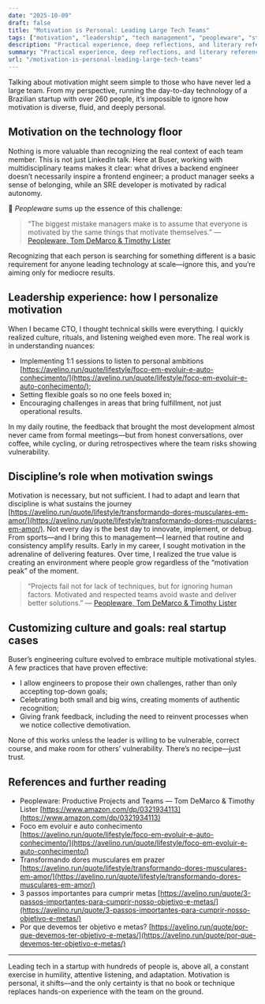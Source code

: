 ```yaml
---
date: "2025-10-09"
draft: false
title: "Motivation is Personal: Leading Large Tech Teams"
tags: ["motivation", "leadership", "tech management", "peopleware", "startup"]
description: "Practical experience, deep reflections, and literary reference: individual motivation from the lens of tech leadership in a fast-growing startup."
summary: "Practical experience, deep reflections, and literary reference: individual motivation from the lens of tech leadership in a fast-growing startup."
url: "/motivation-is-personal-leading-large-tech-teams"
---
```


Talking about motivation might seem simple to those who have never led a large team. From my perspective, running the day-to-day technology of a Brazilian startup with over 260 people, it’s impossible to ignore how motivation is diverse, fluid, and deeply personal.

## Motivation on the technology floor

Nothing is more valuable than recognizing the real context of each team member. This is not just LinkedIn talk. Here at Buser, working with multidisciplinary teams makes it clear: what drives a backend engineer doesn’t necessarily inspire a frontend engineer; a product manager seeks a sense of belonging, while an SRE developer is motivated by radical autonomy.

📖 *Peopleware* sums up the essence of this challenge:
> “The biggest mistake managers make is to assume that everyone is motivated by the same things that motivate themselves.”
> — [Peopleware, Tom DeMarco & Timothy Lister](https://www.amazon.com/dp/0321934113)

Recognizing that each person is searching for something different is a basic requirement for anyone leading technology at scale—ignore this, and you’re aiming only for mediocre results.

## Leadership experience: how I personalize motivation

When I became CTO, I thought technical skills were everything. I quickly realized culture, rituals, and listening weighed even more. The real work is in understanding nuances:

- Implementing 1:1 sessions to listen to personal ambitions [https://avelino.run/quote/lifestyle/foco-em-evoluir-e-auto-conhecimento/](https://avelino.run/quote/lifestyle/foco-em-evoluir-e-auto-conhecimento/);
- Setting flexible goals so no one feels boxed in;
- Encouraging challenges in areas that bring fulfillment, not just operational results.

In my daily routine, the feedback that brought the most development almost never came from formal meetings—but from honest conversations, over coffee, while cycling, or during retrospectives where the team risks showing vulnerability.

## Discipline’s role when motivation swings

Motivation is necessary, but not sufficient. I had to adapt and learn that discipline is what sustains the journey [https://avelino.run/quote/lifestyle/transformando-dores-musculares-em-amor/](https://avelino.run/quote/lifestyle/transformando-dores-musculares-em-amor/). Not every day is the best day to innovate, implement, or debug. From sports—and I bring this to management—I learned that routine and consistency amplify results.
Early in my career, I sought motivation in the adrenaline of delivering features. Over time, I realized the true value is creating an environment where people grow regardless of the “motivation peak” of the moment.

> “Projects fail not for lack of techniques, but for ignoring human factors. Motivated and respected teams avoid waste and deliver better solutions.”
> — [Peopleware, Tom DeMarco & Timothy Lister](https://www.amazon.com/dp/0321934113)

## Customizing culture and goals: real startup cases

Buser’s engineering culture evolved to embrace multiple motivational styles. A few practices that have proven effective:

- I allow engineers to propose their own challenges, rather than only accepting top-down goals;
- Celebrating both small and big wins, creating moments of authentic recognition;
- Giving frank feedback, including the need to reinvent processes when we notice collective demotivation.

None of this works unless the leader is willing to be vulnerable, correct course, and make room for others’ vulnerability. There’s no recipe—just trust.

## References and further reading

- Peopleware: Productive Projects and Teams — Tom DeMarco & Timothy Lister
  [https://www.amazon.com/dp/0321934113](https://www.amazon.com/dp/0321934113)
- Foco em evoluir e auto conhecimento
  [https://avelino.run/quote/lifestyle/foco-em-evoluir-e-auto-conhecimento/](https://avelino.run/quote/lifestyle/foco-em-evoluir-e-auto-conhecimento/)
- Transformando dores musculares em prazer
  [https://avelino.run/quote/lifestyle/transformando-dores-musculares-em-amor/](https://avelino.run/quote/lifestyle/transformando-dores-musculares-em-amor/)
- 3 passos importantes para cumprir metas
  [https://avelino.run/quote/3-passos-importantes-para-cumprir-nosso-objetivo-e-metas/](https://avelino.run/quote/3-passos-importantes-para-cumprir-nosso-objetivo-e-metas/)
- Por que devemos ter objetivo e metas?
  [https://avelino.run/quote/por-que-devemos-ter-objetivo-e-metas/](https://avelino.run/quote/por-que-devemos-ter-objetivo-e-metas/)

---

Leading tech in a startup with hundreds of people is, above all, a constant exercise in humility, attentive listening, and adaptation. Motivation is personal, it shifts—and the only certainty is that no book or technique replaces hands-on experience with the team on the ground.
